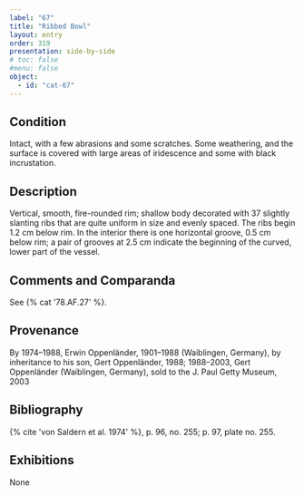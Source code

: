 ```yaml
---
label: "67"
title: "Ribbed Bowl"
layout: entry
order: 319
presentation: side-by-side
# toc: false
#menu: false 
object:
  - id: "cat-67"
---
```


## Condition

Intact, with a few abrasions and some scratches. Some weathering, and the surface is covered with large areas of iridescence and some with black incrustation.

## Description

Vertical, smooth, fire-rounded rim; shallow body decorated with 37 slightly slanting ribs that are quite uniform in size and evenly spaced. The ribs begin 1.2 cm below rim. In the interior there is one horizontal groove, 0.5 cm below rim; a pair of grooves at 2.5 cm indicate the beginning of the curved, lower part of the vessel.

## Comments and Comparanda

See {% cat '78.AF.27' %}.

## Provenance

By 1974–1988, Erwin Oppenländer, 1901–1988 (Waiblingen, Germany), by inheritance to his son, Gert Oppenländer, 1988; 1988–2003, Gert Oppenländer (Waiblingen, Germany), sold to the J. Paul Getty Museum, 2003

## Bibliography

{% cite 'von Saldern et al. 1974' %}, p. 96, no. 255; p. 97, plate no. 255.

## Exhibitions

None
